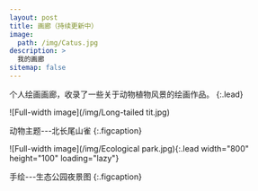 ```yaml
---
layout: post
title: 画廊（持续更新中）
image: 
  path: /img/Catus.jpg
description: >
  我的画廊
sitemap: false
---
```


个人绘画画廊，收录了一些关于动物植物风景的绘画作品。
{:.lead}

![Full-width image](/img/Long-tailed tit.jpg)

动物主题---北长尾山雀
{:.figcaption}

![Full-width image](/img/Ecological park.jpg){:.lead width="800" height="100" loading="lazy"}

手绘---生态公园夜景图
{:.figcaption}
